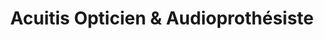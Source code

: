 ---
title: "Acuitis Opticien & Audioprothésiste"
url: /longueau/acuitis-opticien-et-audioprothesiste/
shop: opticien
---